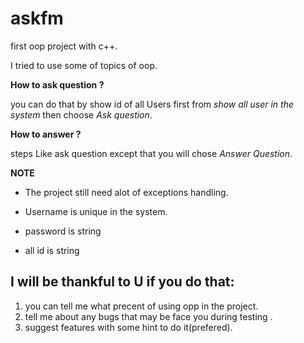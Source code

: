 # askfm
first oop project with c++.

I tried to use some of topics of oop.

**How to ask question ?** 

you can do that by show id of all Users first from *show all user in the system* then choose *Ask question*.

**How to answer ?**

steps Like ask question except that you will chose *Answer Question*.

**NOTE**

- The project still need alot of exceptions handling.

- Username is unique in the system.

- password is string

- all id is string 

## I will be thankful to U if you do that:
1. you can tell me what precent of using opp in the project.
2. tell me about any bugs that may be face you during testing .
3. suggest features with some hint to do it(prefered).
